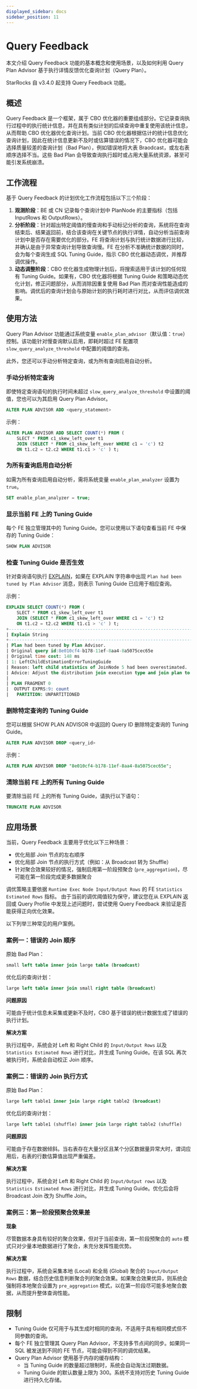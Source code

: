 ```yaml
---
displayed_sidebar: docs
sidebar_position: 11
---
```


# Query Feedback

本文介绍 Query Feedback 功能的基本概念和使用场景，以及如何利用 Query Plan Advisor 基于执行详情反馈优化查询计划（Query Plan）。

StarRocks 自 v3.4.0 起支持 Query Feedback 功能。

## 概述

Query Feedback 是一个框架，属于 CBO 优化器的重要组成部分。它记录查询执行过程中的执行统计信息，并在具有类似计划的后续查询中重复使用该统计信息，从而帮助 CBO 优化器优化查询计划。当前 CBO 优化器根据估计的统计信息优化查询计划，因此在统计信息更新不及时或估算错误的情况下，CBO 优化器可能会选择质量较差的查询计划（Bad Plan），例如错误地将大表 Braodcast，或左右表顺序选择不当。这些 Bad Plan 会导致查询执行超时或占用大量系统资源，甚至可能引发系统崩溃。

## 工作流程

基于 Query Feedback 的计划优化工作流程包括以下三个阶段：

1. **观测阶段**：BE 或 CN 记录每个查询计划中 PlanNode 的主要指标（包括 InputRows 和 OutputRows）。
2. **分析阶段**：针对超出特定阈值的慢查询和手动标记分析的查询，系统将在查询结束后、结果返回前，结合该查询在关键节点的执行详情，自动分析当前查询计划中是否存在需要优化的部分。FE 将查询计划与执行统计数据进行比较，并确认是由于异常查询计划导致查询慢。FE 在分析不准确统计数据的同时，会为每个查询生成 SQL Tuning Guide，指示 CBO 优化器动态调优，并推荐调优操作。
3. **动态调整阶段**：CBO 优化器生成物理计划后，将搜索适用于该计划的任何现有 Tuning Guide。如果有，CBO 优化器将根据 Tuning Guide 和策略动态优化计划，修正问题部分，从而消除因重复使用 Bad Plan 而对查询性能造成的影响。调优后的查询计划会与原始计划的执行耗时进行对比，从而评估调优效果。

## 使用方法

Query Plan Advisor 功能通过系统变量 `enable_plan_advisor`（默认值：`true`）控制。该功能针对慢查询默认启用，即耗时超过 FE 配置项 `slow_query_analyze_threshold` 中配置的阈值的查询。

此外，您还可以手动分析特定查询，或为所有查询启用自动分析。

### 手动分析特定查询

即使特定查询语句的执行时间未超过 `slow_query_analyze_threshold` 中设置的阈值，您也可以为其启用 Query Plan Advisor。

```SQL
ALTER PLAN ADVISOR ADD <query_statement>
```

示例：

```SQL
ALTER PLAN ADVISOR ADD SELECT COUNT(*) FROM (
    SLECT * FROM c1_skew_left_over t1 
    JOIN (SELECT * FROM c1_skew_left_over WHERE c1 = 'c') t2 
    ON t1.c2 = t2.c2 WHERE t1.c1 > 'c' ) t;
```

### 为所有查询启用自动分析

如需为所有查询启用自动分析，需将系统变量 `enable_plan_analyzer` 设置为 `true`。

```SQL
SET enable_plan_analyzer = true;
```

### 显示当前 FE 上的 Tuning Guide

每个 FE 独立管理其中的 Tuning Guide。您可以使用以下语句查看当前 FE 中保存的 Tuning Guide：

```SQL
SHOW PLAN ADVISOR
```

### 检查 Tuning Guide 是否生效

针对查询语句执行 [EXPLAIN](../sql-reference/sql-statements/cluster-management/plan_profile/EXPLAIN.md)，如果在 EXPLAIN 字符串中出现 `Plan had been tuned by Plan Advisor` 消息，则表示 Tuning Guide 已应用于相应查询。

示例：

```SQL
EXPLAIN SELECT COUNT(*) FROM (
    SLECT * FROM c1_skew_left_over t1 
    JOIN (SELECT * FROM c1_skew_left_over WHERE c1 = 'c') t2 
    ON t1.c2 = t2.c2 WHERE t1.c1 > 'c' ) t;
+-----------------------------------------------------------------------------------------------+
| Explain String                                                                                |
+-----------------------------------------------------------------------------------------------+
| Plan had been tuned by Plan Advisor.                                                          |
| Original query id:8e010cf4-b178-11ef-8aa4-8a5075cec65e                                        |
| Original time cost: 148 ms                                                                    |
| 1: LeftChildEstimationErrorTuningGuide                                                        |
| Reason: left child statistics of JoinNode 5 had been overestimated.                           |
| Advice: Adjust the distribution join execution type and join plan to improve the performance. |
|                                                                                               |
| PLAN FRAGMENT 0                                                                               |
|  OUTPUT EXPRS:9: count                                                                        |
|   PARTITION: UNPARTITIONED                                           
```

### 删除特定查询的 Tuning Guide

您可以根据 SHOW PLAN ADVISOR 中返回的 Query ID 删除特定查询的 Tuning Guide。

```SQL
ALTER PLAN ADVISOR DROP <query_id>
```

示例：

```SQL
ALTER PLAN ADVISOR DROP "8e010cf4-b178-11ef-8aa4-8a5075cec65e";
```

### 清除当前 FE 上的所有 Tuning Guide

要清除当前 FE 上的所有 Tuning Guide，请执行以下语句：

```SQL
TRUNCATE PLAN ADVISOR
```

## 应用场景

当前，Query Feedback 主要用于优化以下三种场景：

- 优化局部 Join 节点的左右顺序
- 优化局部 Join 节点的执行方式（例如：从 Broadcast 转为 Shuffle）
- 针对聚合效果较好的情况，强制启用第一阶段预聚合 (`pre_aggregation`)，尽可能在第一阶段完成更多数据聚合

调优策略主要依据 `Runtime Exec Node Input/Output Rows` 的 FE `Statistics Estimated Rows` 指标。 由于当前的调优阈值较为保守，建议您在从 EXPLAIN 返回或 Query Profile 中发现上述问题时，尝试使用 Query Feedback 来验证是否能获得正向优化效果。

以下列举三种常见的用户案例。

### 案例一：错误的 Join 顺序

原始 Bad Plan：

```SQL
small left table inner join large table (broadcast)
```

优化后的查询计划：

```SQL
large left table inner join small right table (broadcast)
```

**问题原因**

可能由于统计信息未采集或更新不及时，CBO 基于错误的统计数据生成了错误的执行计划。

**解决方案**

执行过程中，系统会对 Left 和 Right Child 的 `Input/Output Rows` 以及 `Statistics Estimated Rows` 进行对比，并生成 Tuning Guide。在该 SQL 再次被执行时，系统会自动校正 Join 顺序。

### 案例二：错误的 Join 执行方式

原始 Bad Plan：

```SQL
large left table1 inner join large right table2 (broadcast)
```

优化后的查询计划：

```SQL
large left table1 (shuffle) inner join large right table2 (shuffle)
```

**问题原因**

可能由于存在数据倾斜。当右表存在大量分区且某个分区数据量异常大时，谓词应用后，右表的行数估算值出现严重偏差。

**解决方案**

执行过程中，系统会对 Left 和 Right Child 的 `Input/Output rows` 以及 `Statistics Estimated Rows` 进行对比，并生成 Tuning Guide。优化后会将 Broadcast Join 改为 Shuffle Join。

### 案例三：第一阶段预聚合效果差

**现象**

尽管数据本身具有较好的聚合效果，但对于当前查询，第一阶段预聚合的 `auto` 模式只对少量本地数据进行了聚合，未充分发挥性能优势。

**解决方案**

执行过程中，系统会采集本地 (Local) 和全局 (Global) 聚合的 `Input/Output Rows` 数据，结合历史信息判断聚合列的聚合效果。如果聚合效果优异，则系统会强制将本地聚合设置为 `pre_aggregation` 模式，以在第一阶段尽可能多地聚合数据，从而提升整体查询性能。

## 限制

- Tuning Guide 仅可用于与其生成时相同的查询，不适用于具有相同模式但不同参数的查询。
- 每个 FE 独立管理其 Query Plan Advisor，不支持多节点间的同步。如果同一 SQL 被发送到不同的 FE 节点，可能会得到不同的调优结果。
- Query Plan Advisor 使用基于内存的缓存结构：
  - 当 Tuning Guide 的数量超过限制时，系统会自动淘汰过期数据。
  - Tuning Guide 的默认数量上限为 300。系统不支持对历史 Tuning Guide 进行持久化存储。
